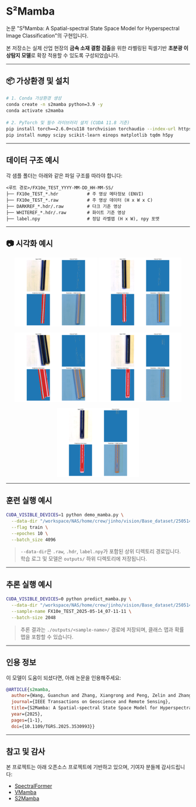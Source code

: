 # S²Mamba
논문 "S²Mamba: A Spatial-spectral State Space Model for Hyperspectral Image Classification"의 구현입니다.

본 저장소는 실제 산업 현장의 **금속 소재 결함 검출**을 위한 라벨링된 픽셀기반 **초분광 이상탐지 모델**로 확장 적용할 수 있도록 구성되었습니다.

---

## 📦 가상환경 및 설치

```bash
# 1. Conda 가상환경 생성
conda create -n s2mamba python=3.9 -y
conda activate s2mamba

# 2. PyTorch 및 필수 라이브러리 설치 (CUDA 11.8 기준)
pip install torch==2.6.0+cu118 torchvision torchaudio --index-url https://download.pytorch.org/whl/cu118
pip install numpy scipy scikit-learn einops matplotlib tqdm h5py
```

---

## 데이터 구조 예시

각 샘플 폴더는 아래와 같은 파일 구조를 따라야 합니다:

```
<루트 경로>/FX10e_TEST_YYYY-MM-DD_HH-MM-SS/
├── FX10e_TEST_*.hdr           # 주 영상 메타정보 (ENVI)
├── FX10e_TEST_*.raw           # 주 영상 데이터 (H x W x C)
├── DARKREF_*.hdr/.raw         # 다크 기준 영상
├── WHITEREF_*.hdr/.raw        # 화이트 기준 영상
├── label.npy                  # 정답 라벨맵 (H x W), npy 포맷
```

---
## 📷 시각화 예시

<p align="center">
  <img src="figures/FX10e_TEST_2025-05-14_07-04-24_predict_overlay.png" alt="샘플1" width="45%"/>
  <img src="figures/FX10e_TEST_2025-05-14_07-07-15_predict_overlay.png" alt="샘플2" width="45%"/>
</p>

<p align="center">
  <img src="figures/FX10e_TEST_2025-05-14_07-09-59_predict_overlay.png" alt="샘플3" width="45%"/>
  <img src="figures/FX10e_TEST_2025-05-14_07-11-11_predict_overlay.png" alt="샘플4" width="45%"/>
</p>

<p align="center">
  <img src="figures/FX10e_TEST_2025-05-14_07-12-17_predict_overlay.png" alt="샘플5" width="45%"/>
</p>

---

## 훈련 실행 예시

```bash
CUDA_VISIBLE_DEVICES=1 python demo_mamba.py \
  --data-dir "/workspace/NAS/home/crew/jinho/vision/Base_dataset/250514-level4(피복관)-2" \
  --flag train \
  --epoches 10 \
  --batch_size 4096
```

> `--data-dir`은 `.raw`, `.hdr`, `label.npy`가 포함된 상위 디렉토리 경로입니다.  
> 학습 로그 및 모델은 `outputs/` 하위 디렉토리에 저장됩니다.

---

## 추론 실행 예시

```bash
CUDA_VISIBLE_DEVICES=0 python predict_mamba.py \
  --data-dir "/workspace/NAS/home/crew/jinho/vision/Base_dataset/250514-level4(피복관)-2" \
  --sample-name FX10e_TEST_2025-05-14_07-11-11 \
  --batch-size 2048
```

> 추론 결과는 `./outputs/<sample-name>/` 경로에 저장되며, 클래스 맵과 확률 맵을 포함할 수 있습니다.

---

## 인용 정보

이 모델이 도움이 되셨다면, 아래 논문을 인용해주세요:

```bibtex
@ARTICLE{s2mamba,
  author={Wang, Guanchun and Zhang, Xiangrong and Peng, Zelin and Zhang, Tianyang and Jiao, Licheng},
  journal={IEEE Transactions on Geoscience and Remote Sensing}, 
  title={S2Mamba: A Spatial-spectral State Space Model for Hyperspectral Image Classification}, 
  year={2025},
  pages={1-1},
  doi={10.1109/TGRS.2025.3530993}}
```

---

## 참고 및 감사

본 프로젝트는 아래 오픈소스 프로젝트에 기반하고 있으며, 기여자 분들께 감사드립니다:

- [SpectralFormer](https://github.com/danfenghong/IEEE_TGRS_SpectralFormer)
- [VMamba](https://github.com/MzeroMiko/VMamba)
- [S2Mamba](https://github.com/PURE-melo/S2Mamba)
